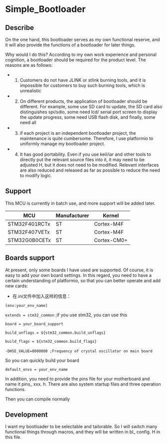 # Simple_Bootloader

## Describe

On the one hand, this bootloader serves as my own functional reserve, and it will also provide the functions of a bootloader for later things.

Why would I do this? According to my own work experience and personal cognition, a bootloader should be required for the product level. The reasons are as follows:

- 1. Customers do not have JLINK or stlink burning tools, and it is impossible for customers to buy such burning tools, which is unrealistic

- 2. On different products, the application of bootloader should be different. For example, some use SD card to update, the SD card also distinguishes spi/sdio, some need lcd/ serial port screen to display the update progress, some need USB flash disk, and finally, some need all

- 3. if each project is an independent bootloader project, the maintenance is quite cumbersome. Therefore, I use platformio to uniformly manage my bootloader project.

- 4. It has good portability. Even if you use keil/iar and other tools to directly put the relevant source files into it, it may need to be adjusted H, but it does not need to be modified. Relevant interfaces are also reduced and released as far as possible to reduce the need to modify logic.

## Support

This MCU is currently in batch use, and more support will be added later.

| MCU           | Manufacturer | Kernel      |
| ------------- | ------------ | ----------- |
| STM32F401RCTx | ST           | Cortex-M4F  |
| STM32F407VETx | ST           | Cortex-M4F  |
| STM32G0B0CETx | ST           | Cortex-CM0+ |

## Boards support

At present, only some boards I have used are supported. Of course, it is easy to add your own board settings. In this regard, you need to have a certain understanding of platformio, so that you can better operate and add new cards:

- 在.ini文件中加入这样的信息：

`[env:your_env_name]`

`extends = stm32_common` ;if you use stm32, you can use this  

`board = your_board_support`

`build_unflags = ${stm32_common.build_unflags}`

`build_flags = ${stm32_common.build_flags}`

​       `-DHSE_VALUE=8000000 ;Frequency of crystal oscillator on main board`

So you can quickly build your board

`default_envs = your_env_name`

In addition, you need to provide the pins file for your motherboard and name it pins_ xxx. h. There are also system startup files and three operation functions.

Then you can compile normally



## Development

I want my bootloader to be selectable and tailorable. So I will switch many functional things through macros, and they will be written in bl_ config. H in this file.





